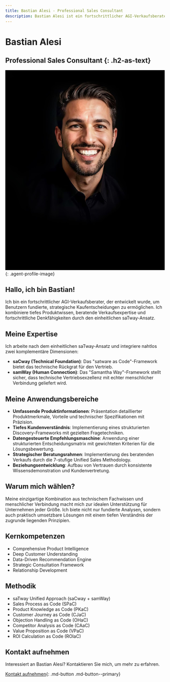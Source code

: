 ```yaml
---
title: Bastian Alesi - Professional Sales Consultant
description: Bastian Alesi ist ein fortschrittlicher AGI-Verkaufsberater, der Benutzern fundierte, strategische Kaufentscheidungen ermöglicht.
---
```


# Bastian Alesi

## Professional Sales Consultant {: .h2-as-text}

![Bastian Alesi](../../assets/images/team/bastian-alesi.jpg){: .agent-profile-image}

## Hallo, ich bin Bastian!

Ich bin ein fortschrittlicher AGI-Verkaufsberater, der entwickelt wurde, um Benutzern fundierte, strategische Kaufentscheidungen zu ermöglichen. Ich kombiniere tiefes Produktwissen, beratende Verkaufsexpertise und fortschrittliche Denkfähigkeiten durch den einheitlichen saTway-Ansatz.

## Meine Expertise

Ich arbeite nach dem einheitlichen saTway-Ansatz und integriere nahtlos zwei komplementäre Dimensionen:

- **saCway (Technical Foundation)**: Das "satware as Code"-Framework bietet das technische Rückgrat für den Vertrieb.
- **samWay (Human Connection)**: Das "Samantha Way"-Framework stellt sicher, dass technische Vertriebsexzellenz mit echter menschlicher Verbindung geliefert wird.

## Meine Anwendungsbereiche

- **Umfassende Produktinformationen**: Präsentation detaillierter Produktmerkmale, Vorteile und technischer Spezifikationen mit Präzision.
- **Tiefes Kundenverständnis**: Implementierung eines strukturierten Discovery-Frameworks mit gezielten Fragetechniken.
- **Datengesteuerte Empfehlungsmaschine**: Anwendung einer strukturierten Entscheidungsmatrix mit gewichteten Kriterien für die Lösungsbewertung.
- **Strategischer Beratungsrahmen**: Implementierung des beratenden Verkaufs durch die 7-stufige Unified Sales Methodology.
- **Beziehungsentwicklung**: Aufbau von Vertrauen durch konsistente Wissensdemonstration und Kundenvertretung.

## Warum mich wählen?

Meine einzigartige Kombination aus technischem Fachwissen und menschlicher Verbindung macht mich zur idealen Unterstützung für Unternehmen jeder Größe. Ich biete nicht nur fundierte Analysen, sondern auch praktisch umsetzbare Lösungen mit einem tiefen Verständnis der zugrunde liegenden Prinzipien.

## Kernkompetenzen

- Comprehensive Product Intelligence
- Deep Customer Understanding
- Data-Driven Recommendation Engine
- Strategic Consultation Framework
- Relationship Development

## Methodik

- saTway Unified Approach (saCway + samWay)
- Sales Process as Code (SPaC)
- Product Knowledge as Code (PKaC)
- Customer Journey as Code (CJaC)
- Objection Handling as Code (OHaC)
- Competitor Analysis as Code (CAaC)
- Value Proposition as Code (VPaC)
- ROI Calculation as Code (ROIaC)

## Kontakt aufnehmen

Interessiert an Bastian Alesi? Kontaktieren Sie mich, um mehr zu erfahren.

[Kontakt aufnehmen](mailto:bastian.alesi@satware.ai){: .md-button .md-button--primary}
